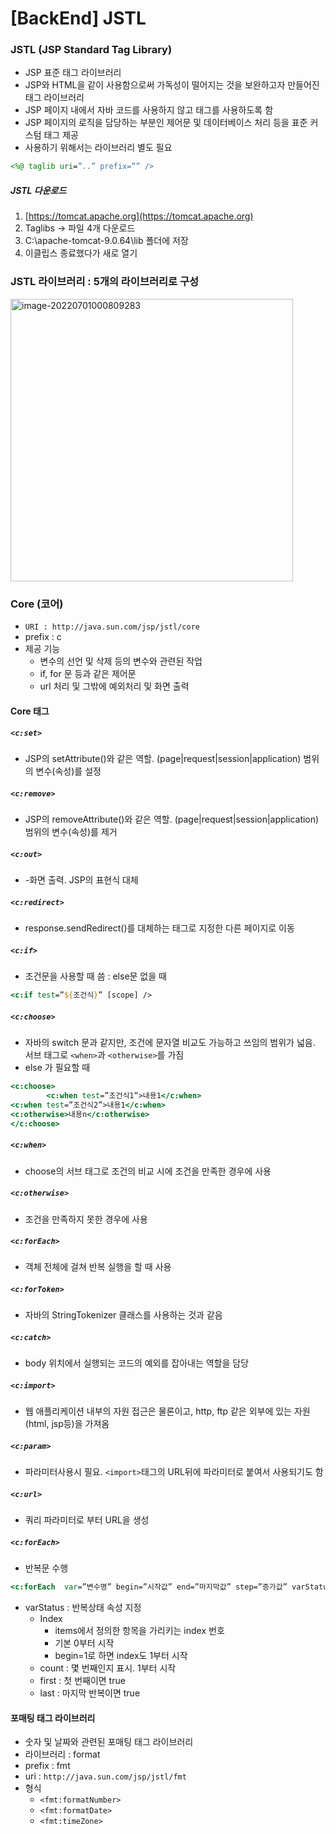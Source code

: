 

# [BackEnd] JSTL





### JSTL (JSP Standard Tag Library)

- JSP 표준 태그 라이브러리
- JSP와 HTML을 같이 사용함으로써 가독성이 떨어지는 것을 보완하고자 만들어진 태그 라이브러리
- JSP 페이지 내에서 자바 코드를 사용하지 않고 태그를 사용하도록 함
- JSP 페이지의 로직을 담당하는 부분인 제어문 및 데이터베이스 처리 등을 표준 커스텀 태그 제공
- 사용하기 위해서는 라이브러리 별도 필요

```jsp
<%@ taglib uri=”..” prefix=”” />
```



##### JSTL 다운로드

1. [https://tomcat.apache.org](https://tomcat.apache.org)
2. Taglibs -> 파일 4개 다운로드 
3. C:\apache-tomcat-9.0.64\lib 폴더에 저장
4. 이클립스 종료했다가 새로 열기



### JSTL 라이브러리 : 5개의 라이브러리로 구성

<img width="452" alt="image-20220701000809283" src="https://user-images.githubusercontent.com/101630615/176719991-45279c63-7753-4144-bc80-3d75b2d26a9b.png">

### Core (코어)

- ``URI : http://java.sun.com/jsp/jstl/core``
- prefix : c
- 제공 기능
  - 변수의 선언 및 삭제 등의 변수와 관련된 작업
  - if, for 문 등과 같은 제어문
  - url 처리 및 그밖에 예외처리 및 화면 출력

#### Core 태그 

##### ``<c:set>``

- JSP의 setAttribute()와 같은 역할. (page|request|session|application) 범위의 변수(속성)를 설정

##### ``<c:remove> ``

- JSP의 removeAttribute()와 같은 역할. (page|request|session|application) 범위의 변수(속성)를 제거

#####  ``<c:out> ``

- -화면 출력. JSP의 표현식 대체

#####  ``<c:redirect> ``

- response.sendRedirect()를 대체하는 태그로 지정한 다른 페이지로 이동

##### ``<c:if>``

- 조건문을 사용할 때 씀 : else문 없을 때

```jsp
<c:if test=”${조건식}” [scope] />
```



##### ``<c:choose>``

- 자바의 switch 문과 같지만, 조건에 문자열 비교도 가능하고 쓰임의 범위가 넓음. 서브 태그로 ``<when>``과 ``<otherwise>``를 가짐 
- else 가 필요할 때

```jsp
<c:choose>
		<c:when test=”조건식1”>내용1</c:when>
<c:when test=”조건식2”>내용1</c:when>
<c:otherwise>내용n</c:otherwise>
</c:choose>
```



##### ``<c:when>``

- choose의 서브 태그로 조건의 비교 시에  조건을 만족한 경우에 사용

##### ``<c:otherwise>``

- 조건을 만족하지 못한 경우에 사용

#####  ``<c:forEach> ``

- 객체 전체에 걸쳐 반복 실행을 할 때 사용

#####  ``<c:forToken> ``

- 자바의 StringTokenizer 클래스를 사용하는 것과 같음

##### ``<c:catch>``

- body 위치에서 실행되는 코드의 예외를 잡아내는 역할을 담당

#####  ``<c:import> ``

- 웹 애플리케이션 내부의 자원 접근은 물론이고, http, ftp 같은 외부에 있는 자원(html, jsp등)을 가져옴

#####  ``<c:param> ``

- 파라미터사용시 필요. ``<import>``태그의 URL뒤에 파라미터로 붙여서 사용되기도 함 

#####  ``<c:url> ``

- 쿼리 파라미터로 부터 URL을 생성

##### ``<c:forEach>``

- 반복문 수행

```jsp
<c:forEach  var=”변수명” begin=”시작값” end=”마지막값” step=”증가값” varStatus=”반복상태변수명”>
```

- varStatus : 반복상태 속성 지정 
  - Index
    - items에서 정의한 항목을 가리키는 index 번호
    - 기본 0부터 시작
    - begin=1로 하면 index도 1부터 시작
  - count : 몇 번째인지 표시. 1부터 시작 
  - first : 첫 번째이면 true
  - last : 마지막 반복이면 true



#### 포매팅 태그 라이브러리

- 숫자 및 날짜와 관련된 포매팅 태그 라이브러리
- 라이브러리 : format
- prefix : fmt
- uri : ``http://java.sun.com/jsp/jstl/fmt``
- 형식
  - ``<fmt:formatNumber>``
  - ``<fmt:formatDate>``
  - ``<fmt:timeZone>``

